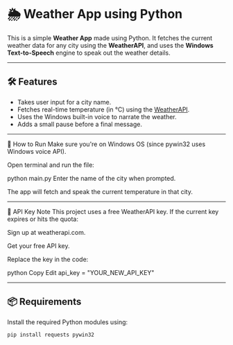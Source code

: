 # 🌦️ Weather App using Python

This is a simple **Weather App** made using Python. It fetches the current weather data for any city using the **WeatherAPI**, and uses the **Windows Text-to-Speech** engine to speak out the weather details.

---

## 🛠️ Features

- Takes user input for a city name.
- Fetches real-time temperature (in °C) using the [WeatherAPI](https://www.weatherapi.com/).
- Uses the Windows built-in voice to narrate the weather.
- Adds a small pause before a final message.

---

🚀 How to Run
Make sure you're on Windows OS (since pywin32 uses Windows voice API).

Open terminal and run the file:

python main.py
Enter the name of the city when prompted.

The app will fetch and speak the current temperature in that city.

---

🔐 API Key Note
This project uses a free WeatherAPI key. If the current key expires or hits the quota:

Sign up at weatherapi.com.

Get your free API key.

Replace the key in the code:

python
Copy
Edit
api_key = "YOUR_NEW_API_KEY"

---

## 📦 Requirements

Install the required Python modules using:

```bash
pip install requests pywin32

